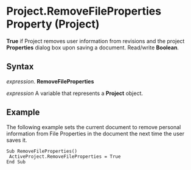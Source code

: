 
# Project.RemoveFileProperties Property (Project)

 **True** if Project removes user information from revisions and the project **Properties** dialog box upon saving a document. Read/write **Boolean**.


## Syntax

 _expression_. **RemoveFileProperties**

 _expression_ A variable that represents a **Project** object.


## Example

The following example sets the current document to remove personal information from File Properties in the document the next time the user saves it.


```
Sub RemoveFileProperties() 
 ActiveProject.RemoveFileProperties = True 
End Sub
```

